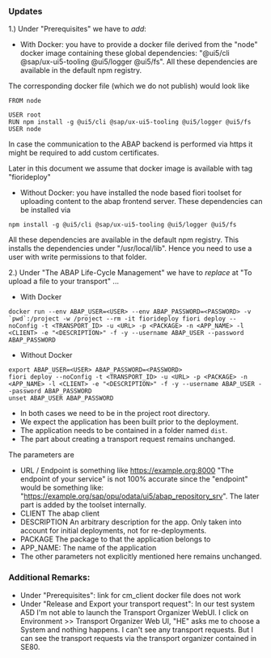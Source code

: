 ### Updates

1.) Under "Prerequisites" we have to _add_:

* With Docker: you have to provide a docker file derived from the "node" docker image containing these global dependencies: "@ui5/cli @sap/ux-ui5-tooling @ui5/logger @ui5/fs". All these dependencies are available in the default npm registry.

The corresponding docker file (which we do not publish) would look like

```
FROM node
  
USER root
RUN npm install -g @ui5/cli @sap/ux-ui5-tooling @ui5/logger @ui5/fs
USER node
```

In case the communication to the ABAP backend is performed via https it might be required to add custom certificates.

Later in this document we assume that docker image is available with tag "fiorideploy"

* Without Docker: you have installed the node based fiori toolset for uploading content to the abap frontend server. These dependencies can be installed via

```
npm install -g @ui5/cli @sap/ux-ui5-tooling @ui5/logger @ui5/fs
```

All these dependencies are available in the default npm registry.
This installs the dependencies under "/usr/local/lib". Hence you need to use a user with write permissions to that folder.

2.) Under "The ABAP Life-Cycle Management" we have to _replace_ at "To upload a file to your transport" ...

* With Docker
```
docker run --env ABAP_USER=<USER> --env ABAP_PASSWORD=<PASSWORD> -v `pwd`:/project -w /project --rm -it fiorideploy fiori deploy --noConfig -t <TRANSPORT_ID> -u <URL> -p <PACKAGE> -n <APP_NAME> -l <CLIENT> -e "<DESCRIPTION>" -f -y --username ABAP_USER --password ABAP_PASSWORD
```

* Without Docker
```
export ABAP_USER=<USER> ABAP_PASSWORD=<PASSWORD>
fiori deploy --noConfig -t <TRANSPORT_ID> -u <URL> -p <PACKAGE> -n <APP_NAME> -l <CLIENT> -e "<DESCRIPTION>" -f -y --username ABAP_USER --password ABAP_PASSWORD
unset ABAP_USER ABAP_PASSWORD
```

* In both cases we need to be in the project root directory.
* We expect the application has been built prior to the deployment.
* The application needs to be contained in a folder named `dist`.
* The part about creating a transport request remains unchanged.

The parameters are
* URL / Endpoint is something like https://example.org:8000 "The endpoint of your service" is not 100% accurate since the "endpoint" would be something like: "https://example.org/sap/opu/odata/ui5/abap_repository_srv". The later part is added by the toolset internally.
* CLIENT The abap client
* DESCRIPTION An arbitrary description for the app. Only taken into account for initial deployments, not for re-deployments.
* PACKAGE The package to that the application belongs to
* APP_NAME: The name of the application
* The other parameters not explicitly mentioned here remains unchanged.

### Additional Remarks:

* Under "Prerequisites": link for cm_client docker file does not work
* Under "Release and Export your transport request": In our test system A5D I'm not able to launch the Transport Organizer WebUI. I click on Environment >> Transport Organizer Web UI, "HE" asks me to choose a System and nothing happens. I can't see any transport requests. But I can see the transport requests via the transport organizer contained in SE80.
